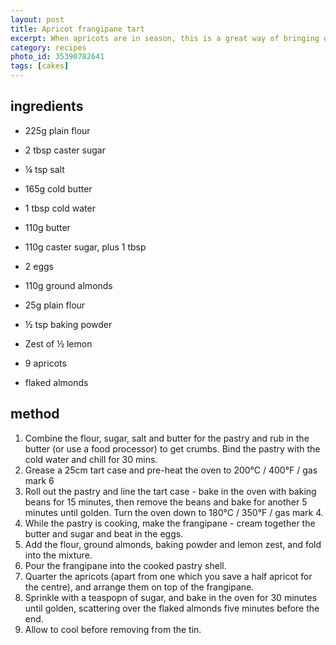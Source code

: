 ```yaml
---
layout: post
title: Apricot frangipane tart
excerpt: When apricots are in season, this is a great way of bringing out their sharp sweetness. 
category: recipes
photo_id: 35390782641
tags: [cakes]
---
```


ingredients
-----------

 * 225g plain flour
 * 2 tbsp caster sugar
 * &frac14; tsp salt
 * 165g cold butter
 * 1 tbsp cold water

 * 110g butter
 * 110g caster sugar, plus 1 tbsp
 * 2 eggs
 * 110g ground almonds
 * 25g plain flour
 * &frac12; tsp baking powder
 * Zest of &frac12; lemon
 * 9 apricots
 * flaked almonds

method
------

1. Combine the flour, sugar, salt and butter for the pastry and rub in the butter (or use a food processor) to get crumbs. Bind the pastry with the cold water and chill for 30 mins.
2. Grease a 25cm tart case and pre-heat the oven to 200&deg;C / 400&deg;F / gas mark 6
3. Roll out the pastry and line the tart case - bake in the oven with baking beans for 15 minutes, then remove the beans and bake for another 5 minutes until golden. Turn the oven down to 180&deg;C / 350&deg;F / gas mark 4.
4. While the pastry is cooking, make the frangipane - cream together the butter and sugar and beat in the eggs.
5. Add the flour, ground almonds, baking powder and lemon zest, and fold into the mixture.
6. Pour the frangipane into the cooked pastry shell.
7. Quarter the apricots (apart from one which you save a half apricot for the centre), and arrange them on top of the frangipane.
8. Sprinkle with a teaspopn of sugar, and bake in the oven for 30 minutes until golden, scattering over the flaked almonds five minutes before the end.
9. Allow to cool before removing from the tin.